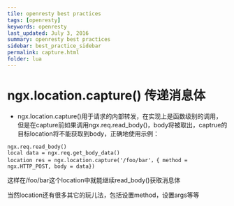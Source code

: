 ```yaml
---
tile: openresty best practices
tags: [openresty]
keywords: openresty
last_updated: July 3, 2016
summary: openresty best practices
sidebar: best_practice_sidebar
permalink: capture.html
folder: lua
---
```

# ngx.location.capture() 传递消息体

-  ngx.location.capture()用于请求的内部转发，在实现上是函数级别的调用，但是在capture前如果调用ngx.req.read_body()，body将被取出，captrue的目标location将不能获取到body，正确地使用示例：

```
ngx.req.read_body()
local data = ngx.req.get_body_data()
location res = ngx.location.capture('/foo/bar'，{ method = ngx.HTTP_POST, body = data})
```
这样在/foo/bar这个location中就能继续read_body()获取消息体

当然location还有很多其它的玩儿法，包括设置method，设置args等等

